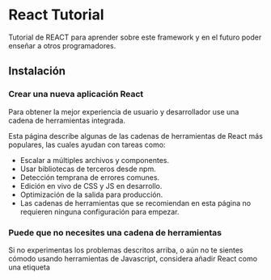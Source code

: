 # React Tutorial

Tutorial de REACT para aprender sobre este framework y en el futuro poder enseñar a otros programadores.

## Instalación

### Crear una nueva aplicación React
Para obtener la mejor experiencia de usuario y desarrollador use una cadena de herramientas integrada.

Esta página describe algunas de las cadenas de herramientas de React más populares, las cuales ayudan con tareas como:

- Escalar a múltiples archivos y componentes.
- Usar bibliotecas de terceros desde npm.
- Detección temprana de errores comunes.
- Edición en vivo de CSS y JS en desarrollo.
- Optimización de la salida para producción.
- Las cadenas de herramientas que se recomiendan en esta página no requieren ninguna configuración para empezar.

### Puede que no necesites una cadena de herramientas
Si no experimentas los problemas descritos arriba, o aún no te sientes cómodo usando herramientas de Javascript, considera añadir React como una etiqueta <script> en una página HTML, opcionalmente con JSX.

Esta es también la manera más fácil de integrar React en un sitio web existente. Siempre puedes añadir una cadena de herramientas más grande si lo consideras útil!

### Cadenas de herramientas recomendadas
El equipo de React principalmente recomienda las siguientes soluciones:

- Si estás aprendiendo React o creando una nueva aplicación de página única, usa Create React App.
- Si estás construyendo un sitio web renderizado en servidor con Node.js, prueba Next.js.
- Si estás construyendo un sitio web orientado a contenido estático, prueba Gatsby.
- Si estás construyendo una biblioteca de componentes o integrando una base de código existente, prueba Cadenas de Herramientas más Flexibles.

### Create React App
Create React App es un ambiente cómodo para aprender React, y es la mejor manera de comenzar a construir una nueva aplicación de página única usando React.

Create React App configura tu ambiente de desarrollo de forma que puedas usar las últimas características de Javascript, brindando una buena experiencia de desarrollo, y optimizando tu aplicación para producción. Necesitarás tener Node >= 14.0.0 y npm >= 5.6 instalados en tu máquina. Para crear un proyecto ejecuta:

npx create-react-app my-app
cd my-app
npm start

### Nota

En la primera línea npx no es un error de escritura: Es una herramienta de ejecución de paquetes que viene con npm 5.2+.

Create React App no se encarga de la lógica de backend o de bases de datos; tan solo crea un flujo de construcción para frontend, de manera que lo puedes usar con cualquier backend. Para ello internamente usa Babel y webpack, pero no necesitas saber nada de estas herramientas para usar Create React App.

Cuando estés listo para desplegar a producción, ejecuta npm run build lo cual crea una compilación optimizada de tu aplicación en el directorio build. Puedes aprender más acerca de Create React App en su archivo README y en la Guía del Usuario.

### Next.js
Next.js es un framework popular y ligero para aplicaciones estáticas y renderizadas en servidor construidas con React. Integra soluciones de estilo y enrutamiento y asume que estás usando Node.js como ambiente de servidor.

Aprende Next.js de su guía oficial.

### Gatsby
Gatsby es la mejor manera de crear sitios web estáticos usando React. Te permite usar componentes React, pero genera HTML y CSS pre-renderizado para garantizar el tiempo de carga más rápido.

Aprende Gatsby de su guía oficial y de la galería de kits de inicio.

### Cadenas de herramientas más flexibles
Las siguientes cadenas de herramientas ofrecen más opciones y flexibilidad. Las recomendamos para los usuarios con más experiencia:

- Neutrino combina el poder de webpack con la simplicidad de los presets (configuraciones preempaquetadas), e incluye presets para aplicaciones React y componentes React.
- Nx es un conjunto de herramientas para el desarrollo full-stack en monorepos, con compatibilidad incluida con React, Next.js, Express, y más.
- Parcel es un empaquetador de aplicaciones web rápido y de cero configuración que funciona con React.
- Razzle es un framework de renderizado en servidor que no requiere ninguna configuración, pero ofrece más flexibilidad que Next.js.

## Creando una cadena de herramientas desde cero
Una cadena de herramientas para construir Javascript generalmente consiste de:

- Un gestor de paquetes como Yarn o npm. Este te permite aprovechar el vasto ecosistema de paquetes de terceros, e instalarlos o actualizarlos de una manera fácil.
- Un empaquetador como webpack o Parcel. Este te permite escribir código modular y empaquetarlo junto en paquetes más pequeños que optimizan el tiempo de carga.
- Un compilador como Babel. Este te permite escribir Javascript moderno que aún así funciona en navegadores más antiguos.
- Si prefieres configurar tu propia cadena de herramientas JavaScript desde cero, chequea esta guía que recrea parte de la funcionalidad de Create React App.

No te olvides de asegurarte que tu cadena de herramientas esté configurada apropiadamente para producción.
